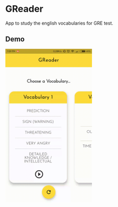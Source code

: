 # GReader

App to study the english vocabularies for GRE test.

## Demo

<img height="480px" src="Demo/demo.gif">